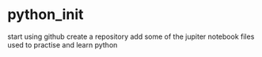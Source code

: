 # python_init
start using github
create a repository
add some of the jupiter notebook files used to practise and learn python
